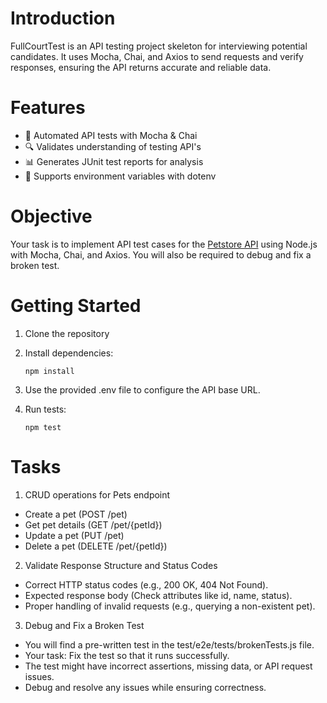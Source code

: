 # Introduction
FullCourtTest is an API testing project skeleton for interviewing potential candidates. It uses Mocha, Chai, and Axios to send requests and verify responses, ensuring the API returns accurate and reliable data.

# Features
- 🚀 Automated API tests with Mocha & Chai
- 🔍 Validates understanding of testing API's
- 📊 Generates JUnit test reports for analysis
- 🔐 Supports environment variables with dotenv

# Objective
Your task is to implement API test cases for the [Petstore API](https://petstore.swagger.io/#/) using Node.js with Mocha, Chai, and Axios. You will also be required to debug and fix a broken test.

# Getting Started
1.	Clone the repository

2.	Install dependencies:

    `npm install`

3.	Use the provided .env file to configure the API base URL.

4.	Run tests:

    `npm test`


# Tasks
1. CRUD operations for Pets endpoint
- Create a pet (POST /pet)
- Get pet details (GET /pet/{petId})
- Update a pet (PUT /pet)
- Delete a pet (DELETE /pet/{petId})

2. Validate Response Structure and Status Codes
- Correct HTTP status codes (e.g., 200 OK, 404 Not Found).
- Expected response body (Check attributes like id, name, status).
- Proper handling of invalid requests (e.g., querying a non-existent pet).

3. Debug and Fix a Broken Test
- You will find a pre-written test in the test/e2e/tests/brokenTests.js file.
- Your task: Fix the test so that it runs successfully.
- The test might have incorrect assertions, missing data, or API request issues.
- Debug and resolve any issues while ensuring correctness.
